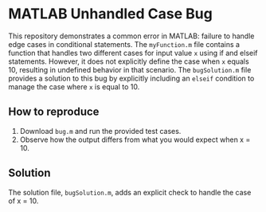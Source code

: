 # MATLAB Unhandled Case Bug
This repository demonstrates a common error in MATLAB: failure to handle edge cases in conditional statements.
The `myFunction.m` file contains a function that handles two different cases for input value `x` using if and elseif statements. However, it does not explicitly define the case when `x` equals 10, resulting in undefined behavior in that scenario.
The `bugSolution.m` file provides a solution to this bug by explicitly including an `elseif` condition to manage the case where `x` is equal to 10.
## How to reproduce
1.  Download `bug.m` and run the provided test cases. 
2. Observe how the output differs from what you would expect when x = 10. 
## Solution
The solution file, `bugSolution.m`, adds an explicit check to handle the case of x = 10.